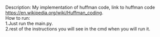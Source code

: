 Description:
My implementation of huffman code, link to huffman code https://en.wikipedia.org/wiki/Huffman_coding.  
How to run:  
1.Just run the main.py.  
2.rest of the instructions you will see in the cmd when you will run it.  